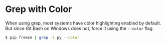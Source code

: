 # Grep with Color

When using grep, most systems have color highlighting enabled by default. But since Git Bash on Windows does not, force it using the `--color` flag.

```bash
$ pip freeze | grep -i py --color
```
